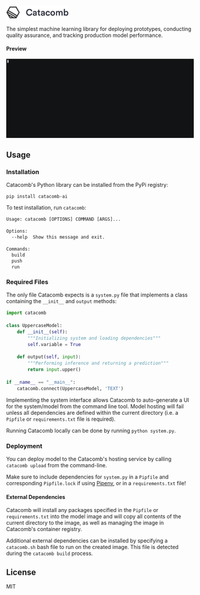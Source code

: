 <img src="static/logo.png" alt="alt text" width="33.333%" />


The simplest machine learning library for deploying prototypes, conducting quality assurance, and tracking production model performance. 

#### Preview
![demo](static/demo.gif)

## Usage

### Installation

Catacomb's Python library can be installed from the PyPi registry:

```
pip install catacomb-ai
```

To test installation, run `catacomb`:

```
Usage: catacomb [OPTIONS] COMMAND [ARGS]...

Options:
  --help  Show this message and exit.

Commands:
  build
  push
  run
```

### Required Files

The only file Catacomb expects is a `system.py` file that implements a class containing the `__init__` and `output` methods:

```python
import catacomb

class UppercaseModel:
    def __init__(self):
        """Initializing system and loading dependencies"""
        self.variable = True

    def output(self, input):
        """Performing inference and returning a prediction"""
        return input.upper()
        
if __name__ == "__main__":
    catacomb.connect(UppercaseModel, 'TEXT')
```

Implementing the system interface allows Catacomb to auto-generate a UI for the system/model from the command line tool. Model hosting will fail unless all dependencies are defined within the current directory (i.e. a `Pipfile` or `requirements.txt` file is required).

Running Catacomb locally can be done by running `python system.py`. 

### Deployment
You can deploy model to the Catacomb's hosting service by calling `catacomb upload` from the command-line.

Make sure to include dependencies for `system.py` in a `Pipfile` and corresponding `Pipfile.lock` if using [Pipenv](https://pypi.org/project/pipenv/), or in a `requirements.txt` file!



#### External Dependencies
Catacomb will install any packages specified in the `Pipfile` or `requirements.txt` into the model image and will copy all contents of the current directory to the image, as well as managing the image in Catacomb's container registry.

Additional external dependencies can be installed by specifying a `catacomb.sh` bash file to run on the created image. This file is detected during the `catacomb build` process.

## License
MIT
